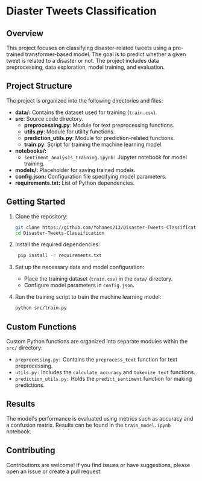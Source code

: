 # Diaster Tweets Classification

## Overview

This project focuses on classifying disaster-related tweets using a pre-trained transformer-based model. The goal is to predict whether a given tweet is related to a disaster or not. The project includes data preprocessing, data exploration, model training, and evaluation.

## Project Structure

The project is organized into the following directories and files:

- **data/:** Contains the dataset used for training (`train.csv`).
- **src**: Source code directory.
  - **preprocessing.py**: Module for text preprocessing functions.
  - **utils.py**: Module for utility functions.
  - **prediction_utils.py**: Module for prediction-related functions.
  - **train.py**: Script for training the machine learning model.
- **notebooks/:**
  - `sentiment_analysis_training.ipynb:` Jupyter notebook for model training.
- **models/:** Placeholder for saving trained models.
- **config.json:** Configuration file specifying model parameters.
- **requirements.txt:** List of Python dependencies.

## Getting Started

1. Clone the repository:
   ``` bash
   git clone https://github.com/Yohanes213/Disaster-Tweets-Classification.git
   cd Disaster-Tweets-Classification
    ```

2. Install the required dependencies:
   ```bash
    pip install -r requirements.txt
    ```
   
3. Set up the necessary data and model configuration:
    - Place the training dataset (`train.csv`) in the `data/` directory.
    - Configure model parameters in `config.json`.

4. Run the training script to train the machine learning model:
    ``` bash
    python src/train.py
    ```

## Custom Functions

Custom Python functions are organized into separate modules within the `src/` directory:

- `preprocessing.py:` Contains the `preprocess_text` function for text preprocessing.
- `utils.py:` Includes the `calculate_accuracy` and `tokenize_text` functions.
- `prediction_utils.py:` Holds the `predict_sentiment` function for making predictions.

## Results

The model's performance is evaluated using metrics such as accuracy and a confusion matrix. Results can be found in the `train_model.ipynb` notebook.

## Contributing

Contributions are welcome! If you find issues or have suggestions, please open an issue or create a pull request.

   
